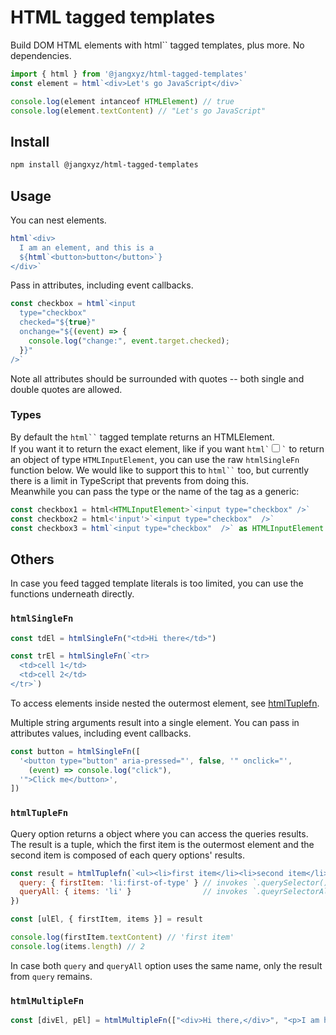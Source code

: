 # HTML tagged templates

Build DOM HTML elements with html`` tagged templates, plus more. No dependencies.

```javascript
import { html } from '@jangxyz/html-tagged-templates'
const element = html`<div>Let's go JavaScript</div>`

console.log(element intanceof HTMLElement) // true
console.log(element.textContent) // "Let's go JavaScript"
```

## Install

```bash
npm install @jangxyz/html-tagged-templates
```

## Usage

You can nest elements.

```javascript
html`<div>
  I am an element, and this is a 
  ${html`<button>button</button>`}
</div>`
```

Pass in attributes, including event callbacks.

```javascript
const checkbox = html`<input 
  type="checkbox" 
  checked="${true}" 
  onchange="${(event) => {
    console.log("change:", event.target.checked);
  }}"
/>`
```

Note all attributes should be surrounded with quotes -- both single and double quotes are allowed.

### Types

By default the <code>html\`\`</code> tagged template returns an HTMLElement.  
If you want it to return the exact element, like if you want <code>html\`<input type="checkbox" />\`</code> to return an object of type `HTMLInputElement`, you can use the raw `htmlSingleFn` function below.
We would like to support this to <code>html\`\`</code> too, but currently there is a limit in TypeScript that prevents from doing this.  
Meanwhile you can pass the type or the name of the tag as a generic:


```typescript
const checkbox1 = html<HTMLInputElement>`<input type="checkbox" />`    // pass generic type, or
const checkbox2 = html<'input'>`<input type="checkbox"  />`            // pass the name of the tag
const checkbox3 = html`<input type="checkbox"  />` as HTMLInputElement // or use type assertion
```


## Others

In case you feed tagged template literals is too limited, you can use the functions underneath directly.

### `htmlSingleFn`

```javascript
const tdEl = htmlSingleFn("<td>Hi there</td>")
```

```javascript
const trEl = htmlSingleFn(`<tr>
  <td>cell 1</td>
  <td>cell 2</td>
</tr>`)
```

To access elements inside nested the outermost element, see [htmlTuplefn](#user-content-htmltuplefn).

Multiple string arguments result into a single element. You can pass in attributes values, including event callbacks.

```javascript
const button = htmlSingleFn([
  '<button type="button" aria-pressed="', false, '" onclick="',
    (event) => console.log("click"),
  '">Click me</button>',
])
```

### `htmlTupleFn`

Query option returns a object where you can access the queries results. The result is a tuple, which the first item is the outermost element and the second item is composed of each query options' results.

```javascript
const result = htmlTuplefn(`<ul><li>first item</li><li>second item</li><ul>`, {
  query: { firstItem: 'li:first-of-type' } // invokes `.querySelector()`
  queryAll: { items: 'li' }                // invokes `.queyrSelectorAll()`
})

const [ulEl, { firstItem, items }] = result

console.log(firstItem.textContent) // 'first item'
console.log(items.length) // 2
```

In case both `query` and `queryAll` option uses the same name, only the result from `query` remains.


### `htmlMultipleFn`

```javascript
const [divEl, pEl] = htmlMultipleFn(["<div>Hi there,</div>", "<p>I am here</p>"])
```
